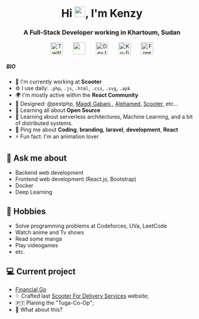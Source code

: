 

<h1 align="center">Hi <img src="https://media.giphy.com/media/hvRJCLFzcasrR4ia7z/giphy.gif" width="28">, I'm Kenzy</h1>
<h3 align="center">A Full-Stack Developer working in Khartoum, Sudan</h3>


<!-- Social icons section -->
<p align="center">
  <a href="https://twitter.com"><img width="32px" alt="Twitter" title="Twitter" src="https://i.imgur.com/OXZM1L6.png"/></a>
  &#8287;&#8287;&#8287;&#8287;&#8287;
  <a href="https://discord.gg" alt="Dev Pro Tips Discussion & Support Server"><img width="32px" src="https://i.imgur.com/OViZO8J.png"/></a>
  &#8287;&#8287;&#8287;&#8287;&#8287;
  <a href="https://dev.to"><img width="32px" alt="Dev.to" title="DenverCoder1 Dev.to" src="https://i.imgur.com/mVm29vK.png"></a>
  &#8287;&#8287;&#8287;&#8287;&#8287;
  <a href="https://ko-fi.com"><img width="32px" alt="Ko-fi" title="Buy me a coffee" src="https://i.imgur.com/PpLeD3K.png"/></a>
  &#8287;&#8287;&#8287;&#8287;&#8287;
  <a href="http://eyl327.mywebcommunity.org/"><img width="32px" alt="Free Stuff" title="Free gifts for you" src="https://i.imgur.com/0uVwkoZ.png"/></a>
</p>


##### BIO

- 🏢 I'm currently working at **Scooter**
- ⚙️ I use daily: `.php`, `.js`, `.html`, `.css`, `.svg`, `.apk`
- 🌍 I'm mostly active within the **React Community**
- 💅 Designed: @pestphp, [Magdi Gabani ](http://magdigabani-ae.com), [Alphamed](https://www.alphamed-sdn.net), [Scooter](https://www.scootersd.com), etc…
- 🌱 Learning all about **Open Source**
- 🧐 Learning about serverless architectures, Machine Learning, and a bit of distributed systems.
- 💬 Ping me about **Coding**, **branding**, **laravel**, **development**, **React**
- ⚡️ Fun fact: I'm an animation lover


## 💬 Ask me about
- Backend web development
- Frontend web development (React.js, Bootstrap)
- Docker
- Deep Learning

## 📅 Hobbies
- Solve programming problems at Codeforces, UVa, LeetCode
- Watch anime and Tv shows
- Read some manga
- Play videogames
- etc.

## 💻 Current project
- [Financial Go](https://github.com/Jvillegasd/FinancialGo)
- ✨ Crafted last [Scooter For Delivery Services](https://scootersd.com) website;
- 🇵🇹 Planing the "Tuga-Co-Op";
- 🍑 What about this?

<!--
<h1>
  i'm a React fanboy, but i do some other stuff too :hammer:
</h1>

<p align="center">
  <img src="https://andyruwruw.vercel.app/api/skills">
</p> -->
